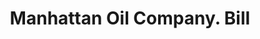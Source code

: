 ---
doi: 10.7916/D8ZG845G
date_other: '1907'
date_other_textual: '1907'
form: printed ephemera
genre:
- Invoices
name:
- Manhattan Oil Company
object_in_context_url: https://biggert.cul.columbia.edu/items/view/ave_biggert_00136
subject_hierarchical_geographic:
- Des Moines, Iowa, United States
subject_name:
- Manhattan Oil Company
title: Manhattan Oil Company. Bill
sort_title: Manhattan Oil Company. Bill
call_number: ave_biggert_00136
coordinates:
- 41.590833333333336,-93.62083333333332
pid: ave_biggert_00136
identifiers: ave_biggert_00136
thumbnail: https://derivativo-2.library.columbia.edu/iiif/2/ldpd:343006/full/!256,256/0/native.jpg
permalink: /biggert/ave_biggert_00136/
layout: iiif-image-page
---